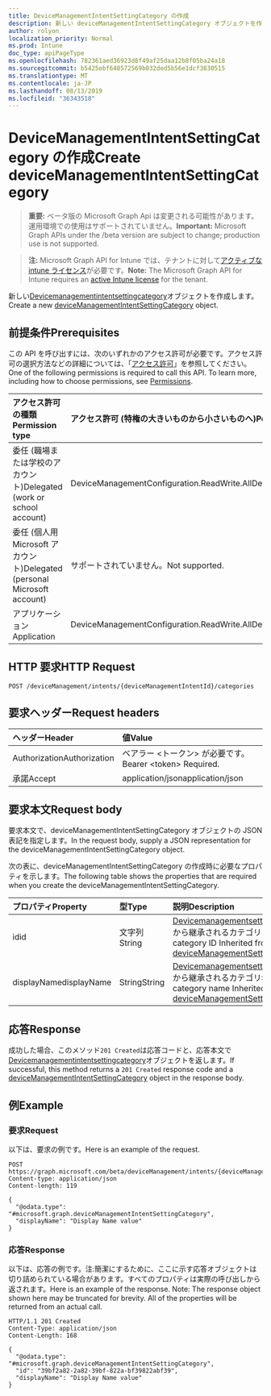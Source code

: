 ```yaml
---
title: DeviceManagementIntentSettingCategory の作成
description: 新しい deviceManagementIntentSettingCategory オブジェクトを作成します。
author: rolyon
localization_priority: Normal
ms.prod: Intune
doc_type: apiPageType
ms.openlocfilehash: 782361aed36923d8f49af25daa12b8f05ba24a18
ms.sourcegitcommit: b5425ebf648572569b032ded5b56e1dcf3830515
ms.translationtype: MT
ms.contentlocale: ja-JP
ms.lasthandoff: 08/13/2019
ms.locfileid: "36343518"
---
```

# <a name="create-devicemanagementintentsettingcategory"></a><span data-ttu-id="2af80-103">DeviceManagementIntentSettingCategory の作成</span><span class="sxs-lookup"><span data-stu-id="2af80-103">Create deviceManagementIntentSettingCategory</span></span>

> <span data-ttu-id="2af80-104">**重要:** ベータ版の Microsoft Graph Api は変更される可能性があります。運用環境での使用はサポートされていません。</span><span class="sxs-lookup"><span data-stu-id="2af80-104">**Important:** Microsoft Graph APIs under the /beta version are subject to change; production use is not supported.</span></span>

> <span data-ttu-id="2af80-105">**注:** Microsoft Graph API for Intune では、テナントに対して[アクティブな intune ライセンス](https://go.microsoft.com/fwlink/?linkid=839381)が必要です。</span><span class="sxs-lookup"><span data-stu-id="2af80-105">**Note:** The Microsoft Graph API for Intune requires an [active Intune license](https://go.microsoft.com/fwlink/?linkid=839381) for the tenant.</span></span>

<span data-ttu-id="2af80-106">新しい[Devicemanagementintentsettingcategory](../resources/intune-deviceintent-devicemanagementintentsettingcategory.md)オブジェクトを作成します。</span><span class="sxs-lookup"><span data-stu-id="2af80-106">Create a new [deviceManagementIntentSettingCategory](../resources/intune-deviceintent-devicemanagementintentsettingcategory.md) object.</span></span>

## <a name="prerequisites"></a><span data-ttu-id="2af80-107">前提条件</span><span class="sxs-lookup"><span data-stu-id="2af80-107">Prerequisites</span></span>
<span data-ttu-id="2af80-p101">この API を呼び出すには、次のいずれかのアクセス許可が必要です。アクセス許可の選択方法などの詳細については、「[アクセス許可](/graph/permissions-reference)」を参照してください。</span><span class="sxs-lookup"><span data-stu-id="2af80-p101">One of the following permissions is required to call this API. To learn more, including how to choose permissions, see [Permissions](/graph/permissions-reference).</span></span>

|<span data-ttu-id="2af80-110">アクセス許可の種類</span><span class="sxs-lookup"><span data-stu-id="2af80-110">Permission type</span></span>|<span data-ttu-id="2af80-111">アクセス許可 (特権の大きいものから小さいものへ)</span><span class="sxs-lookup"><span data-stu-id="2af80-111">Permissions (from most to least privileged)</span></span>|
|:---|:---|
|<span data-ttu-id="2af80-112">委任 (職場または学校のアカウント)</span><span class="sxs-lookup"><span data-stu-id="2af80-112">Delegated (work or school account)</span></span>|<span data-ttu-id="2af80-113">DeviceManagementConfiguration.ReadWrite.All</span><span class="sxs-lookup"><span data-stu-id="2af80-113">DeviceManagementConfiguration.ReadWrite.All</span></span>|
|<span data-ttu-id="2af80-114">委任 (個人用 Microsoft アカウント)</span><span class="sxs-lookup"><span data-stu-id="2af80-114">Delegated (personal Microsoft account)</span></span>|<span data-ttu-id="2af80-115">サポートされていません。</span><span class="sxs-lookup"><span data-stu-id="2af80-115">Not supported.</span></span>|
|<span data-ttu-id="2af80-116">アプリケーション</span><span class="sxs-lookup"><span data-stu-id="2af80-116">Application</span></span>|<span data-ttu-id="2af80-117">DeviceManagementConfiguration.ReadWrite.All</span><span class="sxs-lookup"><span data-stu-id="2af80-117">DeviceManagementConfiguration.ReadWrite.All</span></span>|

## <a name="http-request"></a><span data-ttu-id="2af80-118">HTTP 要求</span><span class="sxs-lookup"><span data-stu-id="2af80-118">HTTP Request</span></span>
<!-- {
  "blockType": "ignored"
}
-->
``` http
POST /deviceManagement/intents/{deviceManagementIntentId}/categories
```

## <a name="request-headers"></a><span data-ttu-id="2af80-119">要求ヘッダー</span><span class="sxs-lookup"><span data-stu-id="2af80-119">Request headers</span></span>
|<span data-ttu-id="2af80-120">ヘッダー</span><span class="sxs-lookup"><span data-stu-id="2af80-120">Header</span></span>|<span data-ttu-id="2af80-121">値</span><span class="sxs-lookup"><span data-stu-id="2af80-121">Value</span></span>|
|:---|:---|
|<span data-ttu-id="2af80-122">Authorization</span><span class="sxs-lookup"><span data-stu-id="2af80-122">Authorization</span></span>|<span data-ttu-id="2af80-123">ベアラー &lt;トークン&gt; が必要です。</span><span class="sxs-lookup"><span data-stu-id="2af80-123">Bearer &lt;token&gt; Required.</span></span>|
|<span data-ttu-id="2af80-124">承諾</span><span class="sxs-lookup"><span data-stu-id="2af80-124">Accept</span></span>|<span data-ttu-id="2af80-125">application/json</span><span class="sxs-lookup"><span data-stu-id="2af80-125">application/json</span></span>|

## <a name="request-body"></a><span data-ttu-id="2af80-126">要求本文</span><span class="sxs-lookup"><span data-stu-id="2af80-126">Request body</span></span>
<span data-ttu-id="2af80-127">要求本文で、deviceManagementIntentSettingCategory オブジェクトの JSON 表記を指定します。</span><span class="sxs-lookup"><span data-stu-id="2af80-127">In the request body, supply a JSON representation for the deviceManagementIntentSettingCategory object.</span></span>

<span data-ttu-id="2af80-128">次の表に、deviceManagementIntentSettingCategory の作成時に必要なプロパティを示します。</span><span class="sxs-lookup"><span data-stu-id="2af80-128">The following table shows the properties that are required when you create the deviceManagementIntentSettingCategory.</span></span>

|<span data-ttu-id="2af80-129">プロパティ</span><span class="sxs-lookup"><span data-stu-id="2af80-129">Property</span></span>|<span data-ttu-id="2af80-130">型</span><span class="sxs-lookup"><span data-stu-id="2af80-130">Type</span></span>|<span data-ttu-id="2af80-131">説明</span><span class="sxs-lookup"><span data-stu-id="2af80-131">Description</span></span>|
|:---|:---|:---|
|<span data-ttu-id="2af80-132">id</span><span class="sxs-lookup"><span data-stu-id="2af80-132">id</span></span>|<span data-ttu-id="2af80-133">文字列</span><span class="sxs-lookup"><span data-stu-id="2af80-133">String</span></span>|<span data-ttu-id="2af80-134">[Devicemanagementsettingcategory](../resources/intune-deviceintent-devicemanagementsettingcategory.md)から継承されるカテゴリ ID</span><span class="sxs-lookup"><span data-stu-id="2af80-134">The category ID Inherited from [deviceManagementSettingCategory](../resources/intune-deviceintent-devicemanagementsettingcategory.md)</span></span>|
|<span data-ttu-id="2af80-135">displayName</span><span class="sxs-lookup"><span data-stu-id="2af80-135">displayName</span></span>|<span data-ttu-id="2af80-136">String</span><span class="sxs-lookup"><span data-stu-id="2af80-136">String</span></span>|<span data-ttu-id="2af80-137">[Devicemanagementsettingcategory](../resources/intune-deviceintent-devicemanagementsettingcategory.md)から継承されるカテゴリ名</span><span class="sxs-lookup"><span data-stu-id="2af80-137">The category name Inherited from [deviceManagementSettingCategory](../resources/intune-deviceintent-devicemanagementsettingcategory.md)</span></span>|



## <a name="response"></a><span data-ttu-id="2af80-138">応答</span><span class="sxs-lookup"><span data-stu-id="2af80-138">Response</span></span>
<span data-ttu-id="2af80-139">成功した場合、このメソッド`201 Created`は応答コードと、応答本文で[Devicemanagementintentsettingcategory](../resources/intune-deviceintent-devicemanagementintentsettingcategory.md)オブジェクトを返します。</span><span class="sxs-lookup"><span data-stu-id="2af80-139">If successful, this method returns a `201 Created` response code and a [deviceManagementIntentSettingCategory](../resources/intune-deviceintent-devicemanagementintentsettingcategory.md) object in the response body.</span></span>

## <a name="example"></a><span data-ttu-id="2af80-140">例</span><span class="sxs-lookup"><span data-stu-id="2af80-140">Example</span></span>

### <a name="request"></a><span data-ttu-id="2af80-141">要求</span><span class="sxs-lookup"><span data-stu-id="2af80-141">Request</span></span>
<span data-ttu-id="2af80-142">以下は、要求の例です。</span><span class="sxs-lookup"><span data-stu-id="2af80-142">Here is an example of the request.</span></span>
``` http
POST https://graph.microsoft.com/beta/deviceManagement/intents/{deviceManagementIntentId}/categories
Content-type: application/json
Content-length: 119

{
  "@odata.type": "#microsoft.graph.deviceManagementIntentSettingCategory",
  "displayName": "Display Name value"
}
```

### <a name="response"></a><span data-ttu-id="2af80-143">応答</span><span class="sxs-lookup"><span data-stu-id="2af80-143">Response</span></span>
<span data-ttu-id="2af80-p102">以下は、応答の例です。注:簡潔にするために、ここに示す応答オブジェクトは切り詰められている場合があります。すべてのプロパティは実際の呼び出しから返されます。</span><span class="sxs-lookup"><span data-stu-id="2af80-p102">Here is an example of the response. Note: The response object shown here may be truncated for brevity. All of the properties will be returned from an actual call.</span></span>
``` http
HTTP/1.1 201 Created
Content-Type: application/json
Content-Length: 168

{
  "@odata.type": "#microsoft.graph.deviceManagementIntentSettingCategory",
  "id": "39bf2a82-2a82-39bf-822a-bf39822abf39",
  "displayName": "Display Name value"
}
```






